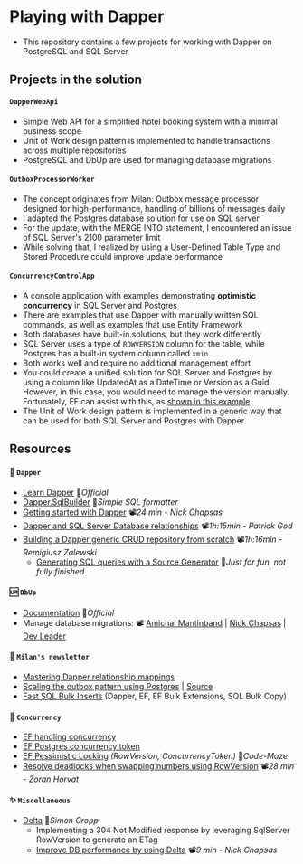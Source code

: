 # Playing with Dapper

- This repository contains a few projects for working with Dapper on PostgreSQL and SQL Server

## Projects in the solution

#### `DapperWebApi`

- Simple Web API for a simplified hotel booking system with a minimal business scope
- Unit of Work design pattern is implemented to handle transactions across multiple repositories
- PostgreSQL and DbUp are used for managing database migrations

#### `OutboxProcessorWorker`

- The concept originates from Milan: Outbox message processor designed for high-performance, handling of billions of messages daily
- I adapted the Postgres database solution for use on SQL server
- For the update, with the MERGE INTO statement, I encountered an issue of SQL Server's 2100 parameter limit
- While solving that, I realized by using a User-Defined Table Type and Stored Procedure could improve update performance

#### `ConcurrencyControlApp`

- A console application with examples demonstrating **optimistic concurrency** in SQL Server and Postgres
- There are examples that use Dapper with manually written SQL commands, as well as examples that use Entity Framework
- Both databases have built-in solutions, but they work differently
- SQL Server uses a type of `ROWVERSION` column for the table, while Postgres has a built-in system column called `xmin`
- Both works well and require no additional management effort
- You could create a unified solution for SQL Server and Postgres by using a column like UpdatedAt as a DateTime or Version as a Guid. However, in this case, you would need to manage the version manually. Fortunately, EF can assist with this, as [shown in this example](ConcurrencyControlApp/Common/CustomConcurrencyToken.cs).
- The Unit of Work design pattern is implemented in a generic way that can be used for both SQL Server and Postgres with Dapper

## Resources

#### 🧰 `Dapper`

- [Learn Dapper](https://www.learndapper.com) 📓*Official*
- [Dapper.SqlBuilder](https://github.com/DapperLib/Dapper/tree/main/Dapper.SqlBuilder) 👤*Simple SQL formatter*
- [Getting started with Dapper](https://youtu.be/F1ONxvjdLlc) 📽️*24 min - Nick Chapsas*
- [Dapper and SQL Server Database relationships](https://youtu.be/OPedaRBwNUA) 📽️*1h:15min - Patrick God*
- [Building a Dapper generic CRUD repository from scratch](https://youtu.be/9YGByZqzOaY) 📽️*1h:16min - Remigiusz Zalewski*
  - [Generating SQL queries with a Source Generator](https://github.com/19balazs86/PlayingWithSourceGenerator/blob/master/SourceGeneratorLib/SqlSourceGenerator.cs) 👤*Just for fun, not fully finished*

#### 🆙 `DbUp`

- [Documentation](https://dbup.github.io) 📓*Official*
- Manage database migrations: 📽️ [Amichai Mantinband](https://youtu.be/pgCJYNyayeM) | [Nick Chapsas](https://youtu.be/fdbW9eC3rN4) | [Dev Leader](https://youtu.be/FuXx-N2-zoM)

#### 🧑 `Milan's newsletter`

- [Mastering Dapper relationship mappings](https://www.milanjovanovic.tech/blog/mastering-dapper-relationship-mappings)
- [Scaling the outbox pattern using Postgres](https://www.milanjovanovic.tech/blog/scaling-the-outbox-pattern) | [Source](https://github.com/m-jovanovic/outbox-scaling)
- [Fast SQL Bulk Inserts](https://www.milanjovanovic.tech/blog/fast-sql-bulk-inserts-with-csharp-and-ef-core) (Dapper, EF, EF Bulk Extensions, SQL Bulk Copy)

#### 🦺 `Concurrency`

- [EF handling concurrency](https://learn.microsoft.com/en-us/ef/core/saving/concurrency?tabs=fluent-api)
- [EF Postgres concurrency token](https://www.npgsql.org/efcore/modeling/concurrency.html?tabs=fluent-api)
- [EF Pessimistic Locking](https://code-maze.com/dotnet-optimistic-locking-vs-pessimistic-locking) *(RowVersion, ConcurrencyToken)* 📓*Code-Maze*
- [Resolve deadlocks when swapping numbers using RowVersion](https://youtu.be/EzXKlTyk2KU) 📽️*28 min - Zoran Horvat*

#### ✨ `Miscellaneous`

- [Delta](https://github.com/SimonCropp/Delta) 👤*Simon Cropp*
  - Implementing a 304 Not Modified response by leveraging SqlServer RowVersion to generate an ETag
  - [Improve DB performance by using Delta](https://youtu.be/sLoTReccvPw) 📽️*9 min - Nick Chapsas*